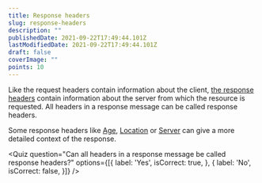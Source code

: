```yaml
---
title: Response headers
slug: response-headers
description: ""
publishedDate: 2021-09-22T17:49:44.101Z
lastModifiedDate: 2021-09-22T17:49:44.101Z
draft: false
coverImage: ""
points: 10
---
```


Like the request headers contain information about the client, [the response headers](https://developer.mozilla.org/en-US/docs/Glossary/Response_header) contain information about the server from which the resource is requested. All headers in a response message can be called response headers.

Some response headers like [Age](https://developer.mozilla.org/en-US/docs/Web/HTTP/Headers/Age), [Location](https://developer.mozilla.org/en-US/docs/Web/HTTP/Headers/Location) or [Server](https://developer.mozilla.org/en-US/docs/Web/HTTP/Headers/Server) can give a more detailed context of the response.

<Quiz
  question="Can all headers in a response message be called response headers?"
  options={[{
    label: 'Yes',
    isCorrect: true,
  }, {
    label: 'No',
    isCorrect: false,
  }]}
/>
